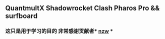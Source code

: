 ## QuantmultX Shadowrocket Clash Pharos Pro && surfboard<br>
### 这只是用于学习的目的 非常感谢贡献者* [nzw](https://fanyi.baidu.com/?aldtype=16047#zh/en/) *
